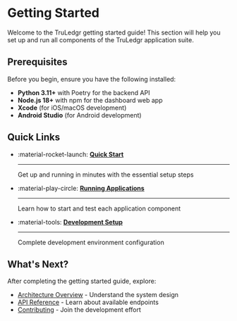 # Getting Started

Welcome to the TruLedgr getting started guide! This section will help you set up and run all components of the TruLedgr application suite.

## Prerequisites

Before you begin, ensure you have the following installed:

- **Python 3.11+** with Poetry for the backend API
- **Node.js 18+** with npm for the dashboard web app
- **Xcode** (for iOS/macOS development)
- **Android Studio** (for Android development)

## Quick Links

<div class="grid cards" markdown>

-   :material-rocket-launch: [__Quick Start__](quick-start.md)
    
    ---
    
    Get up and running in minutes with the essential setup steps

-   :material-play-circle: [__Running Applications__](running-apps.md)
    
    ---
    
    Learn how to start and test each application component

-   :material-tools: [__Development Setup__](dev-setup.md)
    
    ---
    
    Complete development environment configuration

</div>

## What's Next?

After completing the getting started guide, explore:

- [Architecture Overview](../architecture/index.md) - Understand the system design
- [API Reference](../api/index.md) - Learn about available endpoints
- [Contributing](../contributing/index.md) - Join the development effort

